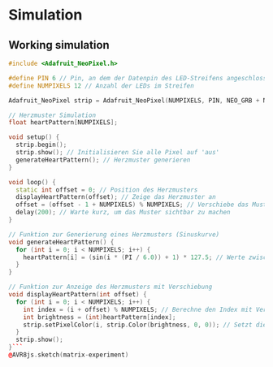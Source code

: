 <!--

author:   <your name>
email:    <your name>
version:  0.1.0
language: EN
narrator: US English Female Female

import: https://raw.githubusercontent.com/liaTemplates/AVR8js/main/README.md

-->

# Simulation

## Working simulation

<div id="matrix-experiment">
<wokwi-neopixel-matrix pin="6" cols="12" rows="1"></wokwi-neopixel-matrix>
<span id="simulation-time"></span>
</div>

```cpp             Automata
#include <Adafruit_NeoPixel.h>

#define PIN 6 // Pin, an dem der Datenpin des LED-Streifens angeschlossen ist
#define NUMPIXELS 12 // Anzahl der LEDs im Streifen

Adafruit_NeoPixel strip = Adafruit_NeoPixel(NUMPIXELS, PIN, NEO_GRB + NEO_KHZ800);

// Herzmuster Simulation
float heartPattern[NUMPIXELS];

void setup() {
  strip.begin();
  strip.show(); // Initialisieren Sie alle Pixel auf 'aus'
  generateHeartPattern(); // Herzmuster generieren
}

void loop() {
  static int offset = 0; // Position des Herzmusters
  displayHeartPattern(offset); // Zeige das Herzmuster an
  offset = (offset - 1 + NUMPIXELS) % NUMPIXELS; // Verschiebe das Muster nach links und setze es zurück, wenn es das Ende erreicht
  delay(200); // Warte kurz, um das Muster sichtbar zu machen
}

// Funktion zur Generierung eines Herzmusters (Sinuskurve)
void generateHeartPattern() {
  for (int i = 0; i < NUMPIXELS; i++) {
    heartPattern[i] = (sin(i * (PI / 6.0)) + 1) * 127.5; // Werte zwischen 0 und 255
  }
}

// Funktion zur Anzeige des Herzmusters mit Verschiebung
void displayHeartPattern(int offset) {
  for (int i = 0; i < NUMPIXELS; i++) {
    int index = (i + offset) % NUMPIXELS; // Berechne den Index mit Verschiebung
    int brightness = (int)heartPattern[index];
    strip.setPixelColor(i, strip.Color(brightness, 0, 0)); // Setzt die Farbe der LEDs auf rot mit variabler Helligkeit
  }
  strip.show();
}```
@AVR8js.sketch(matrix-experiment)
